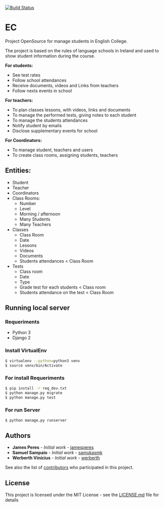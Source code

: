 [![Build Status](https://travis-ci.org/jamesperes/EC.svg?branch=master)](https://travis-ci.org/jamesperes/EC)

# EC
Project OpenSource for manage students in English College.

The project is based on the rules of language schools in Ireland and used to show student information during the course.

**For students:**
- See test rates
- Follow school attendances
- Receive documents, videos and Links from teachers
- Follow nexts events in school

**For teachers:**
- To plan classes lessons, with videos, links and documents
- To manage the performed tests, giving notes to each student
- To manage the students attendances
- Notify student by emails
- Disclose supplementary events for school

**For Coordinators:**
- To manage student, teachers and users
- To create class rooms, assigning students, teachers

## Entities:

- Student
- Teacher
- Coordinators
- Class Rooms:
  - Number
  - Level
  - Morning / afternoon
  - Many Students
  - Many Teachers
- Classes
  - Class Room
  - Date
  - Lessons
  - Videos
  - Documents
  - Students attendances < Class Room
- Tests
  - Class room
  - Date
  - Type
  - Grade test for each students < Class room
  - Students attendance on the test < Class Room

## Running local server

### Requeriments

   - Python 3
   - Django 2

### Install VirtualEnv

```sh
$ virtualenv --python=python3 venv
$ source venv/bin/Activate
```

### For install Requeriments

```sh
$ pip install -r req_dev.txt
$ python manage.py migrate
$ python manage.py test
```


### For run Server
```sh
$ python manage.py runserver
```

## Authors

* **James Peres** - *Initial work* - [jamesperes](https://github.com/jamesperes)
* **Samuel Sampaio** - *Initial work* - [samukasmk](https://github.com/samukasmk)
* **Werberth Vinícius** - *Initial work* - [werberth](https://github.com/werberth)

See also the list of [contributors](https://github.com/jamesperes/EC/graphs/contributors) who participated in this project.

## License

This project is licensed under the MIT License - see the [LICENSE.md](LICENSE.md) file for details

